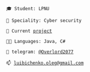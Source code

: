 <code>🎓 Student: LPNU</code>

<code>👷 Speciality: Cyber security</code>

<code>🧻 Current [project](https://github.com/TheLegend30/Powerslave)</code><br>

<code>🧑‍💻 Languages: Java, C#</code>

<code>💬 telegram: [@Overlord2077](https://telegram.me/Overlord2077)</code>

<code>📫 [luibichenko.oleg@gmail.com](mailto:luibichenko.oleg@gmail.com)</code>

